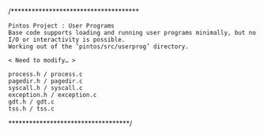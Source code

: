 
/*************************************


	Pintos Project : User Programs
	Base code supports loading and running user programs minimally, but no I/O or interactivity is possible.
	Working out of the ‘pintos/src/userprog’ directory.
	
	< Need to modify… >

	process.h / process.c
	pagedir.h / pagedir.c
	syscall.h / syscall.c
	exception.h / exception.c
	gdt.h / gdt.c
	tss.h / tss.c


  ***********************************/
